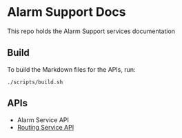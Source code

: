 # Alarm Support Docs
This repo holds the Alarm Support services documentation

## Build
To build the Markdown files for the APIs, run:

    ./scripts/build.sh

## APIs
 - Alarm Service API
 - [Routing Service API](./docs/api/graphql/router-schema.md)